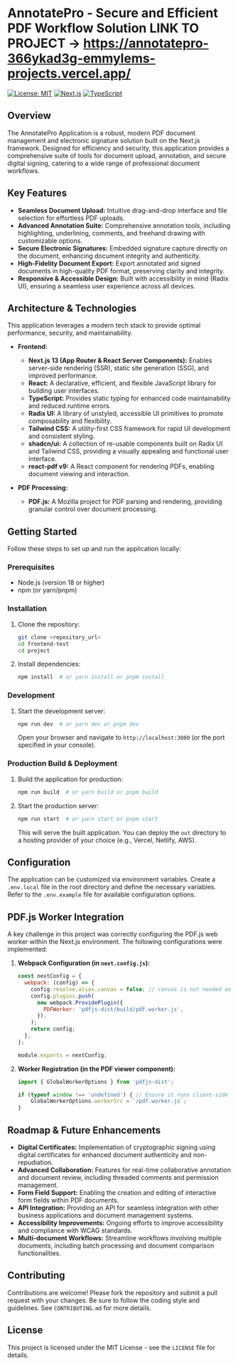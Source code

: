 # AnnotatePro - Secure and Efficient PDF Workflow Solution  LINK TO PROJECT -> https://annotatepro-366ykad3g-emmylems-projects.vercel.app/

[![License: MIT](https://img.shields.io/badge/License-MIT-yellow.svg)](https://opensource.org/licenses/MIT)
[![Next.js](https://img.shields.io/badge/Next.js-13-blueviolet)](https://nextjs.org/)
[![TypeScript](https://img.shields.io/badge/TypeScript-%23007ACC.svg?style=flat&logo=typescript&logoColor=white)](https://www.typescriptlang.org/)

## Overview

The AnnotatePro Application is a robust, modern PDF document management and electronic signature solution built on the Next.js framework. Designed for efficiency and security, this application provides a comprehensive suite of tools for document upload, annotation, and secure digital signing, catering to a wide range of professional document workflows.

## Key Features

*   **Seamless Document Upload:** Intuitive drag-and-drop interface and file selection for effortless PDF uploads.
*   **Advanced Annotation Suite:** Comprehensive annotation tools, including highlighting, underlining, comments, and freehand drawing with customizable options.
*   **Secure Electronic Signatures:** Embedded signature capture directly on the document, enhancing document integrity and authenticity.
*   **High-Fidelity Document Export:** Export annotated and signed documents in high-quality PDF format, preserving clarity and integrity.
*   **Responsive & Accessible Design:**  Built with accessibility in mind (Radix UI), ensuring a seamless user experience across all devices.

## Architecture & Technologies

This application leverages a modern tech stack to provide optimal performance, security, and maintainability.

*   **Frontend:**
    *   **Next.js 13 (App Router & React Server Components):** Enables server-side rendering (SSR), static site generation (SSG), and improved performance.
    *   **React:**  A declarative, efficient, and flexible JavaScript library for building user interfaces.
    *   **TypeScript:** Provides static typing for enhanced code maintainability and reduced runtime errors.
    *   **Radix UI:** A library of unstyled, accessible UI primitives to promote composability and flexibility.
    *   **Tailwind CSS:** A utility-first CSS framework for rapid UI development and consistent styling.
    *   **shadcn/ui:** A collection of re-usable components built on Radix UI and Tailwind CSS, providing a visually appealing and functional user interface.
    *   **react-pdf v9:**  A React component for rendering PDFs, enabling document viewing and interaction.

*   **PDF Processing:**
    *   **PDF.js:**  A Mozilla project for PDF parsing and rendering, providing granular control over document processing.

## Getting Started

Follow these steps to set up and run the application locally:

### Prerequisites

*   Node.js (version 18 or higher)
*   npm (or yarn/pnpm)

### Installation

1.  Clone the repository:

    ```bash
    git clone <repository_url>
    cd frontend-test
    cd project
    ```

2.  Install dependencies:

    ```bash
    npm install  # or yarn install or pnpm install
    ```

### Development

1.  Start the development server:

    ```bash
    npm run dev  # or yarn dev or pnpm dev
    ```

    Open your browser and navigate to `http://localhost:3000` (or the port specified in your console).

### Production Build & Deployment

1.  Build the application for production:

    ```bash
    npm run build  # or yarn build or pnpm build
    ```

2.  Start the production server:

    ```bash
    npm run start  # or yarn start or pnpm start
    ```

    This will serve the built application. You can deploy the `out` directory to a hosting provider of your choice (e.g., Vercel, Netlify, AWS).

## Configuration

The application can be customized via environment variables. Create a `.env.local` file in the root directory and define the necessary variables.  Refer to the `.env.example` file for available configuration options.

## PDF.js Worker Integration

A key challenge in this project was correctly configuring the PDF.js web worker within the Next.js environment.  The following configurations were implemented:

1.  **Webpack Configuration (in `next.config.js`):**

    ```javascript
    const nextConfig = {
      webpack: (config) => {
        config.resolve.alias.canvas = false; // canvas is not needed and errors without this.
        config.plugins.push(
          new webpack.ProvidePlugin({
            PDFWorker: 'pdfjs-dist/build/pdf.worker.js',
          }),
        );
        return config;
      },
    };

    module.exports = nextConfig;
    ```

2.  **Worker Registration (in the PDF viewer component):**

    ```typescript
    import { GlobalWorkerOptions } from 'pdfjs-dist';

    if (typeof window !== 'undefined') { // Ensure it runs client-side
        GlobalWorkerOptions.workerSrc = `/pdf.worker.js`;
    }
    ```

## Roadmap & Future Enhancements

*   **Digital Certificates:** Implementation of cryptographic signing using digital certificates for enhanced document authenticity and non-repudiation.
*   **Advanced Collaboration:**  Features for real-time collaborative annotation and document review, including threaded comments and permission management.
*   **Form Field Support:**  Enabling the creation and editing of interactive form fields within PDF documents.
*   **API Integration:** Providing an API for seamless integration with other business applications and document management systems.
*   **Accessibility Improvements:**  Ongoing efforts to improve accessibility and compliance with WCAG standards.
*   **Multi-document Workflows:** Streamline workflows involving multiple documents, including batch processing and document comparison functionalities.

## Contributing

Contributions are welcome!  Please fork the repository and submit a pull request with your changes.  Be sure to follow the coding style and guidelines.  See `CONTRIBUTING.md` for more details.

## License

This project is licensed under the MIT License - see the `LICENSE` file for details.
